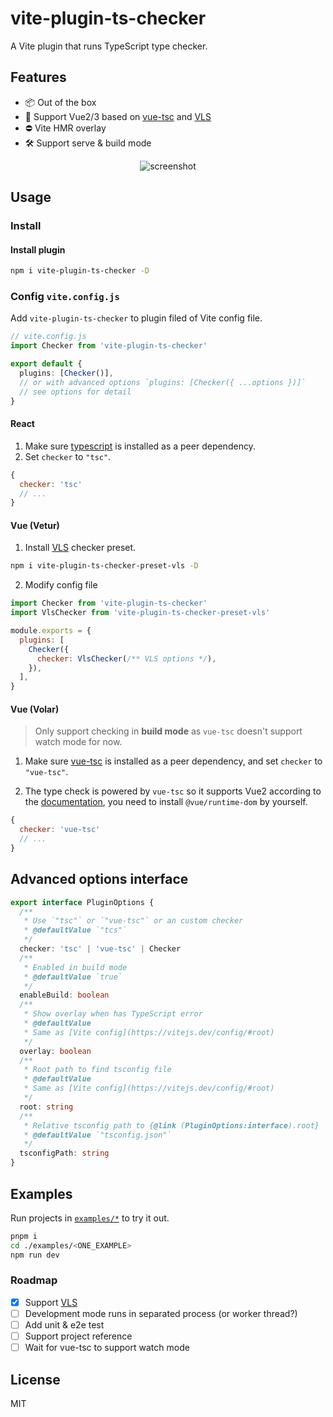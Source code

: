 # vite-plugin-ts-checker

A Vite plugin that runs TypeScript type checker.

## Features

- 📦 Out of the box
- 💚 Support Vue2/3 based on [vue-tsc](https://github.com/johnsoncodehk/vue-tsc) and [VLS](https://github.com/vuejs/vetur/blob/master/server/README.md)
- ⛔️ Vite HMR overlay
- 🛠 Support serve & build mode

<p align="center">
  <img alt="screenshot" src="https://user-images.githubusercontent.com/12322740/113175704-48cf1e80-927e-11eb-9bb5-43ab1b218cb2.png">
</p>

## Usage

### Install

#### Install plugin

```bash
npm i vite-plugin-ts-checker -D
```

### Config `vite.config.js`

Add `vite-plugin-ts-checker` to plugin filed of Vite config file.

```ts
// vite.config.js
import Checker from 'vite-plugin-ts-checker'

export default {
  plugins: [Checker()],
  // or with advanced options `plugins: [Checker({ ...options })]`
  // see options for detail
}
```

#### React

1. Make sure [typescript](https://www.npmjs.com/package/typescript) is installed as a peer dependency.
2. Set `checker` to `"tsc"`.

```js
{
  checker: 'tsc'
  // ...
}
```

#### Vue (Vetur)

1. Install [VLS](https://www.npmjs.com/package/vls) checker preset.

```bash
npm i vite-plugin-ts-checker-preset-vls -D
```

2. Modify config file

```js
import Checker from 'vite-plugin-ts-checker'
import VlsChecker from 'vite-plugin-ts-checker-preset-vls'

module.exports = {
  plugins: [
    Checker({
      checker: VlsChecker(/** VLS options */),
    }),
  ],
}
```

#### Vue (Volar)

> Only support checking in **build mode** as `vue-tsc` doesn't support watch mode for now.

1. Make sure [vue-tsc](https://www.npmjs.com/package/vue-tsc) is installed as a peer dependency, and set `checker` to `"vue-tsc"`.

2. The type check is powered by `vue-tsc` so it supports Vue2 according to the [documentation](https://github.com/johnsoncodehk/volar#using), you need to install `@vue/runtime-dom` by yourself.

```js
{
  checker: 'vue-tsc'
  // ...
}
```

## Advanced options interface

```ts
export interface PluginOptions {
  /**
   * Use `"tsc"` or `"vue-tsc"` or an custom checker
   * @defaultValue `"tcs"`
   */
  checker: 'tsc' | 'vue-tsc' | Checker
  /**
   * Enabled in build mode
   * @defaultValue `true`
   */
  enableBuild: boolean
  /**
   * Show overlay when has TypeScript error
   * @defaultValue
   * Same as [Vite config](https://vitejs.dev/config/#root)
   */
  overlay: boolean
  /**
   * Root path to find tsconfig file
   * @defaultValue
   * Same as [Vite config](https://vitejs.dev/config/#root)
   */
  root: string
  /**
   * Relative tsconfig path to {@link (PluginOptions:interface).root}
   * @defaultValue `"tsconfig.json"`
   */
  tsconfigPath: string
}
```

## Examples

Run projects in [`examples/*`](./examples) to try it out.

```bash
pnpm i
cd ./examples/<ONE_EXAMPLE>
npm run dev
```

### Roadmap

- [x] Support [VLS](https://www.npmjs.com/package/vls)
- [ ] Development mode runs in separated process (or worker thread?)
- [ ] Add unit & e2e test
- [ ] Support project reference
- [ ] Wait for vue-tsc to support watch mode

## License

MIT
